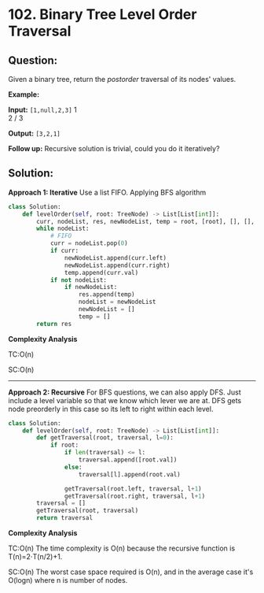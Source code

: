 
# 102. Binary Tree Level Order Traversal


## Question:



Given a binary tree, return the  _postorder_  traversal of its nodes' values.

**Example:**

**Input:** `[1,null,2,3]`
   1
    \
     2
    /
   3

**Output:** `[3,2,1]`

**Follow up:**  Recursive solution is trivial, could you do it iteratively?

## Solution:
**Approach 1: Iterative**
Use a list FIFO. Applying BFS algorithm
```python
class Solution:
    def levelOrder(self, root: TreeNode) -> List[List[int]]:
        curr, nodeList, res, newNodeList, temp = root, [root], [], [], []
        while nodeList:
            # FIFO
            curr = nodeList.pop(0)
            if curr:
                newNodeList.append(curr.left)
                newNodeList.append(curr.right)
                temp.append(curr.val)
            if not nodeList:
                if newNodeList:
                    res.append(temp)
                    nodeList = newNodeList
                    newNodeList = []
                    temp = []
        return res
```

**Complexity Analysis**

TC:O(n)

SC:O(n)

---

**Approach 2: Recursive**
For BFS questions, we can also apply DFS. Just include a level variable so that we know which lever we are at.
DFS gets node preorderly in this case so its left to right within each level.
```python
class Solution:
    def levelOrder(self, root: TreeNode) -> List[List[int]]:
        def getTraversal(root, traversal, l=0):
            if root:
                if len(traversal) <= l:
                    traversal.append([root.val])
                else:
                    traversal[l].append(root.val)

                getTraversal(root.left, traversal, l+1)
                getTraversal(root.right, traversal, l+1)
        traversal = []
        getTraversal(root, traversal)
        return traversal
```

**Complexity Analysis**

  

TC:O(n) The time complexity is O(n) because the recursive function is T(n)=2⋅T(n/2)+1.

SC:O(n) The worst case space required is O(n), and in the average case it's O(logn) where n is number of nodes.
